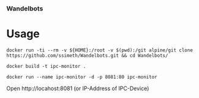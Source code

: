 ### Wandelbots

# Usage

    docker run -ti --rm -v ${HOME}:/root -v $(pwd):/git alpine/git clone https://github.com/ssimeth/Wandelbots.git && cd Wandelbots/

    docker build -t ipc-monitor .

    docker run --name ipc-monitor -d -p 8081:80 ipc-monitor

Open http://locahost:8081 (or IP-Address of IPC-Device)
